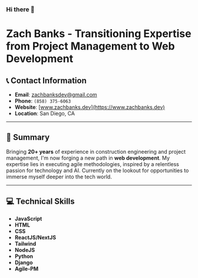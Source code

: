 ### Hi there 👋
# Zach Banks - Transitioning Expertise from Project Management to Web Development

## 📞 Contact Information
- **Email**: [zachbanksdev@gmail.com](mailto:zachbanksdev@gmail.com)
- **Phone**: `(858) 375-6063`
- **Website**: [www.zachbanks.dev](https://www.zachbanks.dev)
- **Location**: San Diego, CA

---

## 🎯 Summary
Bringing **20+ years** of experience in construction engineering and project management, I'm now forging a new path in **web development**. My expertise lies in executing agile methodologies, inspired by a relentless passion for technology and AI. Currently on the lookout for opportunities to immerse myself deeper into the tech world.

---

## 💻 Technical Skills
- **JavaScript**
- **HTML**
- **CSS**
- **ReactJS/NextJS**
- **Tailwind**
- **NodeJS**
- **Python**
- **Django**
- **Agile-PM**
